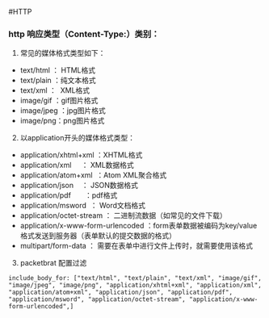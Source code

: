 #HTTP
### http 响应类型（Content-Type:）类别：
1. 常见的媒体格式类型如下：
- text/html ： HTML格式
- text/plain ：纯文本格式      
- text/xml ：  XML格式
- image/gif ：gif图片格式    
- image/jpeg ：jpg图片格式 
- image/png：png图片格式
2. 以application开头的媒体格式类型：
- application/xhtml+xml ：XHTML格式
- application/xml     ： XML数据格式
- application/atom+xml  ：Atom XML聚合格式    
- application/json    ： JSON数据格式
- application/pdf       ：pdf格式  
-  application/msword  ： Word文档格式
- application/octet-stream ： 二进制流数据（如常见的文件下载）
- application/x-www-form-urlencoded ：form表单数据被编码为key/value格式发送到服务器（表单默认的提交数据的格式）
- multipart/form-data ： 需要在表单中进行文件上传时，就需要使用该格式

3. packetbrat 配置过滤
```
include_body_for: ["text/html", "text/plain", "text/xml", "image/gif", "image/jpeg", "image/png", "application/xhtml+xml", "application/xml", "application/atom+xml", "application/json", "application/pdf", "application/msword", "application/octet-stream", "application/x-www-form-urlencoded",]
```
